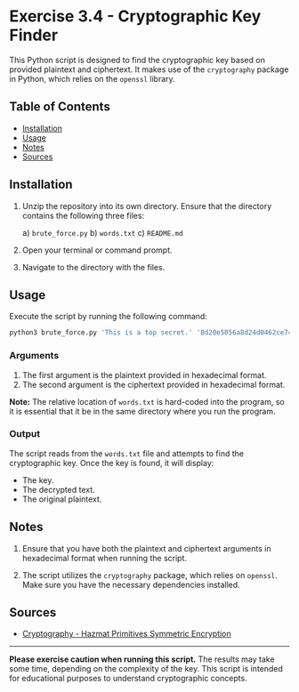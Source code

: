 # Exercise 3.4 - Cryptographic Key Finder

This Python script is designed to find the cryptographic key based on provided plaintext and ciphertext. It makes use of the `cryptography` package in Python, which relies on the `openssl` library.

## Table of Contents

- [Installation](#installation)
- [Usage](#usage)
- [Notes](#notes)
- [Sources](#sources)

## Installation

1. Unzip the repository into its own directory. Ensure that the directory contains the following three files:

    a) `brute_force.py`
    b) `words.txt`
    c) `README.md`

2. Open your terminal or command prompt.

3. Navigate to the directory with the files.

## Usage

Execute the script by running the following command:

```bash
python3 brute_force.py 'This is a top secret.' '8d20e5056a8d24d0462ce74e4904c1b513e10d1df4a2ef2ad4540fae1ca0aaf9'
```

### Arguments

1. The first argument is the plaintext provided in hexadecimal format.
2. The second argument is the ciphertext provided in hexadecimal format.

**Note:** The relative location of `words.txt` is hard-coded into the program, so it is essential that it be in the same directory where you run the program.

### Output

The script reads from the `words.txt` file and attempts to find the cryptographic key. Once the key is found, it will display:

- The key.
- The decrypted text.
- The original plaintext.

## Notes

1. Ensure that you have both the plaintext and ciphertext arguments in hexadecimal format when running the script.

2. The script utilizes the `cryptography` package, which relies on `openssl`. Make sure you have the necessary dependencies installed.

## Sources

- [Cryptography - Hazmat Primitives Symmetric Encryption](https://cryptography.io/en/latest/hazmat/primitives/symmetric-encryption/)

---

**Please exercise caution when running this script.** The results may take some time, depending on the complexity of the key. This script is intended for educational purposes to understand cryptographic concepts.